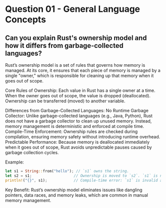 # Question 01 - General Language Concepts

## Can you explain Rust's ownership model and how it differs from garbage-collected languages?

Rust’s ownership model is a set of rules that governs how memory is managed. At its core, it ensures that each piece of memory is managed by a single "owner," which is responsible for cleaning up that memory when it goes out of scope.

Core Rules of Ownership:
    Each value in Rust has a single owner at a time.
    When the owner goes out of scope, the value is dropped (deallocated).
    Ownership can be transferred (moved) to another variable.

Differences from Garbage-Collected Languages:
    No Runtime Garbage Collector: Unlike garbage-collected languages (e.g., Java, Python), Rust does not have a garbage collector to clean up unused memory. Instead, memory management is deterministic and enforced at compile time.
    Compile-Time Enforcement: Ownership rules are checked during compilation, ensuring memory safety without introducing runtime overhead.
    Predictable Performance: Because memory is deallocated immediately when it goes out of scope, Rust avoids unpredictable pauses caused by garbage collection cycles.

Example:
```rust
let s1 = String::from("hello"); // `s1` owns the string.
let s2 = s1;                   // Ownership is moved to `s2`. `s1` is no longer valid.
println!("{}", s1);            // Compile-time error: `s1` is invalid after the move.
```

Key Benefit: Rust’s ownership model eliminates issues like dangling pointers, data races, and memory leaks, which are common in manual memory management.